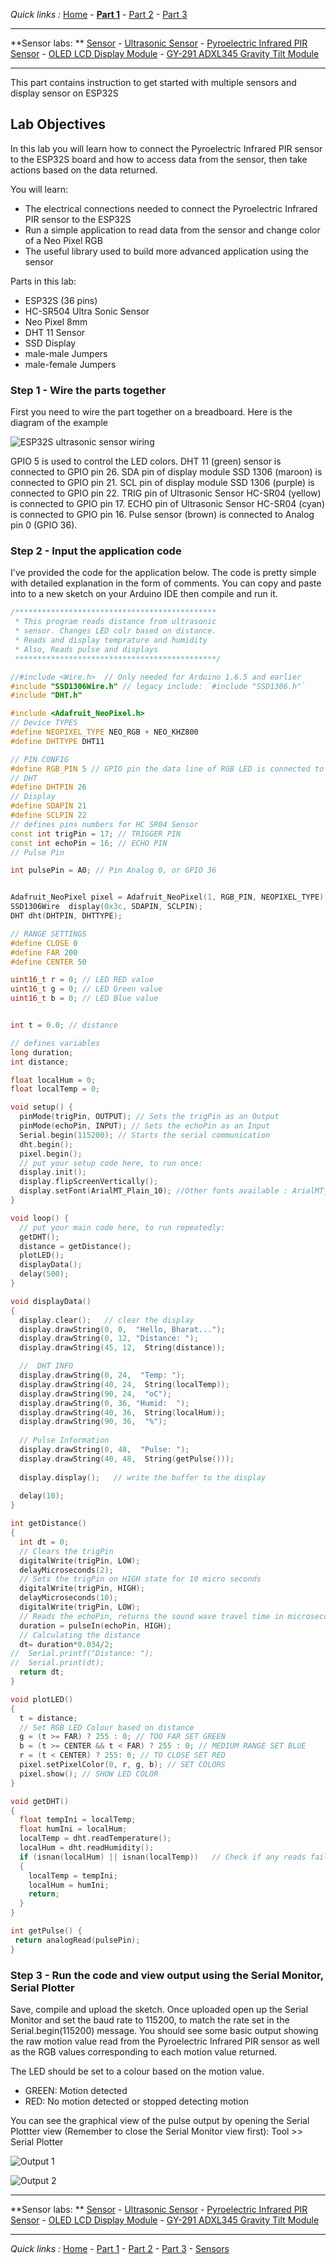 
*Quick links :*
[Home](/README.md) - [**Part 1**](../part1/README.md) - [Part 2](../part2/README.md) - [Part 3](../part3/README.md)

***
**Sensor labs: ** [Sensor](README.md) - [Ultrasonic Sensor](ESP32-CAM+Neopixel-LED+HC-SR04.md) - [Pyroelectric Infrared PIR Sensor](ESP32-CAM+Neopixel-LED+PIR.md) - [OLED LCD Display Module](ESP32-CAM+SSD1306_Display.md) - [GY-291 ADXL345 Gravity Tilt Module](ESP32-CAM+GY-291_ADXL345_Gyroscope.md)
***

This part contains instruction to get started with multiple sensors and display sensor on ESP32S

## Lab Objectives

In this lab you will learn how to connect the Pyroelectric Infrared PIR sensor to the ESP32S board and how to access data from the sensor, then take actions based on the data returned.

You will learn:

- The electrical connections needed to connect the Pyroelectric Infrared PIR sensor to the ESP32S
- Run a simple application to read data from the sensor and change color of a Neo Pixel RGB
- The useful library used to build more advanced application using the sensor

Parts in this lab:

- ESP32S (36 pins)
- HC-SR504 Ultra Sonic Sensor
- Neo Pixel 8mm 
- DHT 11 Sensor
- SSD Display
- male-male Jumpers
- male-female Jumpers

### Step 1 - Wire the parts together

First you need to wire the part together on a breadboard. Here is the diagram of the example

![ESP32S ultrasonic sensor wiring](../images/ESP32S+Pulse+Neopixel-LED+Ultrasonic+DHT11+Display.png)

GPIO 5 is used to control the LED colors. DHT 11 (green) sensor is connected to GPIO pin 26. SDA pin of display module SSD 1306 (maroon) is connected to GPIO pin 21. SCL pin of display module SSD 1306 (purple) is connected to GPIO pin 22. TRIG pin of Ultrasonic Sensor HC-SR04 (yellow) is connected to GPIO pin 17. ECHO pin of Ultrasonic Sensor HC-SR04 (cyan) is connected to GPIO pin 16. Pulse sensor (brown) is connected to Analog pin 0 (GPIO 36).

### Step 2 - Input the application code

I've provided the code for the application below. The code is pretty simple with detailed explanation in the form of comments. You can copy and paste into to a new sketch on your Arduino IDE then compile and run it.


```C++
/*********************************************
 * This program reads distance from ultrasonic
 * sensor. Changes LED colr based on distance.
 * Reads and display temprature and humidity
 * Also, Reads pulse and displays
 *********************************************/

//#include <Wire.h>  // Only needed for Arduino 1.6.5 and earlier
#include "SSD1306Wire.h" // legacy include: `#include "SSD1306.h"`
#include "DHT.h"

#include <Adafruit_NeoPixel.h>
// Device TYPES
#define NEOPIXEL_TYPE NEO_RGB + NEO_KHZ800
#define DHTTYPE DHT11

// PIN CONFIG
#define RGB_PIN 5 // GPIO pin the data line of RGB LED is connected to
// DHT
#define DHTPIN 26
// Display
#define SDAPIN 21
#define SCLPIN 22
// defines pins numbers for HC SR04 Sensor
const int trigPin = 17; // TRIGGER PIN
const int echoPin = 16; // ECHO PIN
// Pulse Pin

int pulsePin = A0; // Pin Analog 0, or GPIO 36


Adafruit_NeoPixel pixel = Adafruit_NeoPixel(1, RGB_PIN, NEOPIXEL_TYPE);
SSD1306Wire  display(0x3c, SDAPIN, SCLPIN);
DHT dht(DHTPIN, DHTTYPE);

// RANGE SETTINGS
#define CLOSE 0
#define FAR 200
#define CENTER 50

uint16_t r = 0; // LED RED value
uint16_t g = 0; // LED Green value
uint16_t b = 0; // LED Blue value


int t = 0.0; // distance

// defines variables
long duration;
int distance;

float localHum = 0;
float localTemp = 0;

void setup() {
  pinMode(trigPin, OUTPUT); // Sets the trigPin as an Output
  pinMode(echoPin, INPUT); // Sets the echoPin as an Input
  Serial.begin(115200); // Starts the serial communication
  dht.begin();
  pixel.begin();
  // put your setup code here, to run once:
  display.init();
  display.flipScreenVertically();
  display.setFont(ArialMT_Plain_10); //Other fonts available : ArialMT_Plain_16; ArialMT_Plain_24; Or to generate custom fonts: http://oleddisplay.squix.ch/
}

void loop() {
  // put your main code here, to run repeatedly:
  getDHT();
  distance = getDistance();
  plotLED();
  displayData();
  delay(500);
}

void displayData()
{
  display.clear();   // clear the display
  display.drawString(0, 0,  "Hello, Bharat...");
  display.drawString(0, 12, "Distance: ");
  display.drawString(45, 12,  String(distance));

  //  DHT INFO
  display.drawString(0, 24,  "Temp: ");
  display.drawString(40, 24,  String(localTemp));
  display.drawString(90, 24,  "oC");
  display.drawString(0, 36, "Humid:  ");
  display.drawString(40, 36,  String(localHum));
  display.drawString(90, 36,  "%");
  
  // Pulse Information
  display.drawString(0, 48,  "Pulse: ");
  display.drawString(40, 48,  String(getPulse()));
  
  display.display();   // write the buffer to the display
  
  delay(10);
}

int getDistance() 
{
  int dt = 0;
  // Clears the trigPin
  digitalWrite(trigPin, LOW);
  delayMicroseconds(2);
  // Sets the trigPin on HIGH state for 10 micro seconds
  digitalWrite(trigPin, HIGH);
  delayMicroseconds(10);
  digitalWrite(trigPin, LOW);
  // Reads the echoPin, returns the sound wave travel time in microseconds
  duration = pulseIn(echoPin, HIGH);
  // Calculating the distance
  dt= duration*0.034/2;
//  Serial.printf("Distance: ");
//  Serial.print(dt);
  return dt;
}

void plotLED()
{
  t = distance;
  // Set RGB LED Colour based on distance
  g = (t >= FAR) ? 255 : 0; // TOO FAR SET GREEN
  b = (t >= CENTER && t < FAR) ? 255 : 0; // MEDIUM RANGE SET BLUE
  r = (t < CENTER) ? 255: 0; // TO CLOSE SET RED
  pixel.setPixelColor(0, r, g, b); // SET COLORS
  pixel.show(); // SHOW LED COLOR
}

void getDHT()
{
  float tempIni = localTemp;
  float humIni = localHum;
  localTemp = dht.readTemperature();
  localHum = dht.readHumidity();
  if (isnan(localHum) || isnan(localTemp))   // Check if any reads failed and exit early (to try again).
  {
    localTemp = tempIni;
    localHum = humIni;
    return;
  }
}

int getPulse() {
 return analogRead(pulsePin);   
}
```

### Step 3 - Run the code and view output using the Serial Monitor, Serial Plotter

Save, compile and upload the sketch.  Once uploaded open up the Serial Monitor and set the baud rate to 115200, to match the rate set in the Serial.begin(115200) message.  You should see some basic output showing the raw motion value read from the Pyroelectric Infrared PIR sensor as well as the RGB values corresponding to each motion value returned.  

The LED should be set to a colour based on the motion value.

- GREEN: Motion detected
- RED: No motion detected or stopped detecting motion

You can see the graphical view of the pulse output by opening the Serial Plottter view (Remember to close the Serial Monitor view first): Tool >> Serial Plotter

![Output 1](../images/ESP32S+Pulse+Neopixel-LED+Ultrasonic+DHT11+Display-output-1.jpg)

![Output 2](../images/ESP32S+Pulse+Neopixel-LED+Ultrasonic+DHT11+Display-output-2.jpg)

***
**Sensor labs: ** [Sensor](README.md) - [Ultrasonic Sensor](ESP32-CAM+Neopixel-LED+HC-SR04.md) - [Pyroelectric Infrared PIR Sensor](ESP32-CAM+Neopixel-LED+PIR.md) - [OLED LCD Display Module](ESP32-CAM+SSD1306_Display.md) - [GY-291 ADXL345 Gravity Tilt Module](ESP32-CAM+GY-291_ADXL345_Gyroscope.md)
***
*Quick links :*
[Home](/README.md) - [Part 1](../part1/README.md) - [Part 2](../part2/README.md) - [Part 3](../part3/README.md) - [Sensors](/en/sensors/README.md)